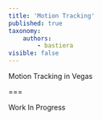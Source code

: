 ```yaml
---
title: 'Motion Tracking'
published: true
taxonomy:
    authors:
        - bastiera
visible: false
---
```


Motion Tracking in Vegas

===

Work In Progress